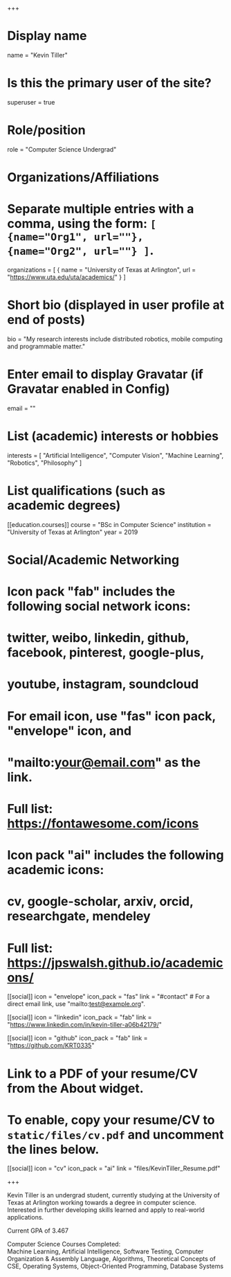 +++
# Display name
name = "Kevin Tiller"

# Is this the primary user of the site?
superuser = true

# Role/position
role = "Computer Science Undergrad"

# Organizations/Affiliations
#   Separate multiple entries with a comma, using the form: `[ {name="Org1", url=""}, {name="Org2", url=""} ]`.
organizations = [ { name = "University of Texas at Arlington", url = "https://www.uta.edu/uta/academics/" } ]

# Short bio (displayed in user profile at end of posts)
bio = "My research interests include distributed robotics, mobile computing and programmable matter."

# Enter email to display Gravatar (if Gravatar enabled in Config)
email = ""

# List (academic) interests or hobbies
interests = [
  "Artificial Intelligence",
  "Computer Vision",
  "Machine Learning",
  "Robotics",
  "Philosophy"
]

# List qualifications (such as academic degrees)
[[education.courses]]
  course = "BSc in Computer Science"
  institution = "University of Texas at Arlington"
  year = 2019


# Social/Academic Networking
#
# Icon pack "fab" includes the following social network icons:
#
#   twitter, weibo, linkedin, github, facebook, pinterest, google-plus,
#   youtube, instagram, soundcloud
#
#   For email icon, use "fas" icon pack, "envelope" icon, and
#   "mailto:your@email.com" as the link.
#
#   Full list: https://fontawesome.com/icons
#
# Icon pack "ai" includes the following academic icons:
#
#   cv, google-scholar, arxiv, orcid, researchgate, mendeley
#
#   Full list: https://jpswalsh.github.io/academicons/

[[social]]
  icon = "envelope"
  icon_pack = "fas"
  link = "#contact"  # For a direct email link, use "mailto:test@example.org".

[[social]]
  icon = "linkedin"
  icon_pack = "fab"
  link = "https://www.linkedin.com/in/kevin-tiller-a06b42179/"

[[social]]
  icon = "github"
  icon_pack = "fab"
  link = "https://github.com/KRT0335"

# Link to a PDF of your resume/CV from the About widget.
# To enable, copy your resume/CV to `static/files/cv.pdf` and uncomment the lines below.
[[social]]
  icon = "cv"
  icon_pack = "ai"
  link = "files/KevinTiller_Resume.pdf"

+++

Kevin Tiller is an undergrad student, currently studying at the University of Texas at Arlington working towards a degree in computer science. Interested in further developing skills learned and apply to real-world applications.

Current GPA of 3.467

Computer Science Courses Completed:  
  Machine Learning, Artificial Intelligence, Software Testing, Computer Organization & Assembly Language, Algorithms, Theoretical Concepts of CSE, Operating Systems, Object-Oriented Programming, Database Systems

